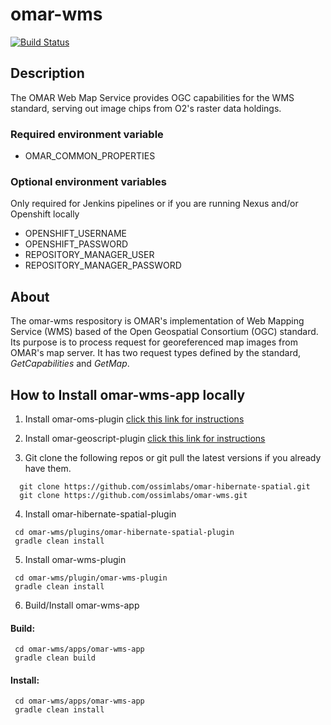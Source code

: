 # omar-wms

[![Build Status](https://jenkins.ossim.io/buildStatus/icon?job=omar-wms-dev)]()

## Description

The OMAR Web Map Service provides OGC capabilities for the WMS standard, serving out image chips from O2's raster data holdings. 

### Required environment variable
- OMAR_COMMON_PROPERTIES

### Optional environment variables
Only required for Jenkins pipelines or if you are running Nexus and/or Openshift locally

- OPENSHIFT_USERNAME
- OPENSHIFT_PASSWORD
- REPOSITORY_MANAGER_USER
- REPOSITORY_MANAGER_PASSWORD

## About
The omar-wms respository is OMAR's implementation of Web Mapping Service (WMS) based of the Open Geospatial Consortium (OGC) standard. Its purpose is to process request for georeferenced map images from OMAR's map server. It has two request types defined by the standard, *GetCapabilities* and *GetMap*.

## How to Install omar-wms-app locally

1. Install omar-oms-plugin [click this link for instructions](https://github.com/ossimlabs/omar-oms)

2. Install omar-geoscript-plugin [click this link for instructions](https://github.com/ossimlabs/omar-geoscript.git)

3. Git clone the following repos or git pull the latest versions if you already have them.
```
  git clone https://github.com/ossimlabs/omar-hibernate-spatial.git
  git clone https://github.com/ossimlabs/omar-wms.git
```

4. Install omar-hibernate-spatial-plugin
```
 cd omar-wms/plugins/omar-hibernate-spatial-plugin
 gradle clean install
```

5. Install omar-wms-plugin
```
 cd omar-wms/plugin/omar-wms-plugin
 gradle clean install
```

6. Build/Install omar-wms-app
#### Build:
```
 cd omar-wms/apps/omar-wms-app
 gradle clean build
 ```
#### Install:
```
 cd omar-wms/apps/omar-wms-app
 gradle clean install
```
